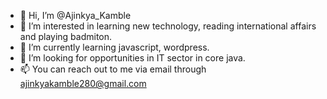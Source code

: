 - 👋 Hi, I’m @Ajinkya_Kamble
- 👀 I’m interested in learning new technology, reading international affairs and playing badmiton.
- 🌱 I’m currently learning javascript, wordpress.
- 💞️ I’m looking for opportunities in IT sector in core java.
- 📫 You can reach out to me via email through ajinkyakamble280@gmail.com

<!---
Ajinkya280/Ajinkya280 is a ✨ special ✨ repository because its `README.md` (this file) appears on your GitHub profile.
You can click the Preview link to take a look at your changes.
--->
